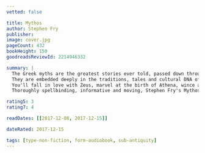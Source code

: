 ```yaml
---
vetted: false

title: Mythos
author: Stephen Fry
publisher: 
image: cover.jpg
pageCount: 432
bookHeight: 150
goodreadsReviewId: 2214946332

summary: |
  The Greek myths are the greatest stories ever told, passed down through millennia and inspiring writers and artists as varied as Shakespeare, Michelangelo, James Joyce and Walt Disney.
  They are embedded deeply in the traditions, tales and cultural DNA of the West. In Stephen Fry's hands the stories of the titans and gods become a brilliantly entertaining account of ribaldry and revelry, warfare and worship, debauchery, love affairs and life lessons, slayings and suicides, triumphs and tragedies.
  You'll fall in love with Zeus, marvel at the birth of Athena, wince at Cronus and Gaia's revenge on Ouranos, weep with King Midas and hunt with the beautiful and ferocious Artemis.
  Thoroughly spellbinding, informative and moving, Stephen Fry's Mythos perfectly captures these stories for the modern age - in all their rich and deeply human relevance.

rating5: 3
rating7: 4

readDates: [[2017-12-08, 2017-12-15]]

dateRated: 2017-12-15

tags: [type-non-fiction, form-audiobook, sub-antiquity]
---
```

